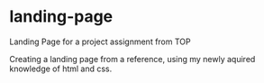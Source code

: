 # landing-page
Landing Page for a project assignment from TOP

Creating a landing page from a reference, using my newly aquired knowledge of html and css.
